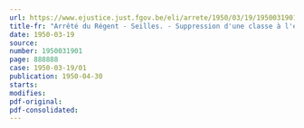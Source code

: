 ```yaml
---
url: https://www.ejustice.just.fgov.be/eli/arrete/1950/03/19/1950031901/justel
title-fr: "Arrêté du Régent - Seilles. - Suppression d'une classe à l'école primaire communale pour filles du Centre"
date: 1950-03-19
source:
number: 1950031901
page: 888888
case: 1950-03-19/01
publication: 1950-04-30
starts:
modifies:
pdf-original:
pdf-consolidated:
---
```


